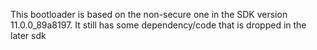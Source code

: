 This bootloader is based on the non-secure one in the SDK version 11.0.0_89a8197. It still has some dependency/code that is dropped in the later sdk

